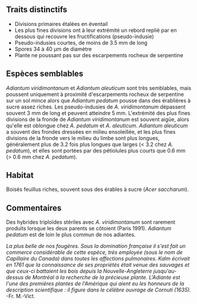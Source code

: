 
<!--
1-https://www.inaturalist.org/observations/56902028
1-https://www.inaturalist.org/observations/32398324
1-https://www.inaturalist.org/observations/119608319
1-https://www.inaturalist.org/observations/128817670
1-https://www.inaturalist.org/observations/43495730
2-https://www.inaturalist.org/observations/77943480
1-https://www.inaturalist.org/observations/49945863
1-https://www.inaturalist.org/observations/31070253
-->

## Traits distinctifs

- Divisions primaires étalées en éventail
- Les plus fines divisions ont à leur extrémité un rebord replié par en dessous qui recouvre les fructifications (pseudo-indusie)
- Pseudo-indusies courtes, de moins de 3.5 mm de long
- Spores 34 à 40 μm de diamètre
- Plante ne poussant pas sur des escarpements rocheux de serpentine

## Espèces semblables

_Adiantum viridimontanum_ et _Adiantum aleuticum_ sont très semblables, mais poussent uniquement à proximité d'escarpements rocheux de serpentine sur un sol mince alors que _Adiantum pedatum_ pousse dans des érablières à sucre assez riches. Les pseudo-indusies de _A. viridimontanum_ dépassent souvent 3 mm de long et peuvent atteindre 5 mm. L'extrémité des plus fines divisions de la fronde de _Adiantum viridimontanum_ est souvent aigüe, alors qu'elle est oblongue chez _A. pedatum_ et _A. aleuticum_. _Adiantum aleuticum_ a souvent des frondes dressées en milieu ensoleillée, et les plus fines divisions de la fronde vers le milieu du limbe sont plus longues, généralement plus de 3.2 fois plus longues que larges (< 3.2 chez _A. pedatum_), et elles sont portées par des pétiolules plus courts que 0.6 mm (> 0.6 mm chez _A. pedatum_).

## Habitat

Boisés feuillus riches, souvent sous des érables à sucre (_Acer saccharum_).

## Commentaires

Des hybrides triploïdes stériles avec _A. viridimontanum_ sont rarement produits lorsque les deux parents se côtoient (Paris 1991). _Adiantum pedatum_ est de loin le plus commun de nos adiantes.

_La plus belle de nos fougères. Sous la domination française il s'est fait un commerce considérable de cette espèce, très employée (sous le nom de Capillaire du Canada) dans toutes les affections pulmonaires. Kalm écrivait en 1761 que la connaissance de ses propriétés était venue des sauvages et que ceux-ci battaient les bois depuis la Nouvelle-Angleterre jusqu'au-dessus de Montréal à la recherche de la précieuse plante. L'Adiante est l'une des premières plantes de l'Amérique qui aient eu les honneurs de la description scientifique : il figure dans le célèbre ouvrage de Cornuti (1635)._ -Fr. M.-Vict.


